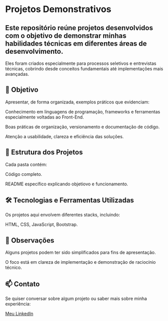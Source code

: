 # Projetos Demonstrativos
## Este repositório reúne projetos desenvolvidos com o objetivo de demonstrar minhas habilidades técnicas em diferentes áreas de desenvolvimento.
Eles foram criados especialmente para processos seletivos e entrevistas técnicas, cobrindo desde conceitos fundamentais até implementações mais avançadas.

## 🎯 Objetivo

Apresentar, de forma organizada, exemplos práticos que evidenciam:

Conhecimento em linguagens de programação, frameworks e ferramentas especialmente voltadas ao Front-End.

Boas práticas de organização, versionamento e documentação de código.

Atenção a usabilidade, clareza e eficiência das soluções.

## 📂 Estrutura dos Projetos

Cada pasta contém:

Código completo.

README específico explicando objetiovo e funcionamento.

## 🛠️ Tecnologias e Ferramentas Utilizadas

Os projetos aqui envolvem diferentes stacks, incluindo:

HTML, 
CSS, 
JavaScript, 
Bootstrap.

## 📌 Observações

Alguns projetos podem ter sido simplificados para fins de apresentação.

O foco está em clareza de implementação e demonstração de raciocínio técnico.

## 📫 Contato

Se quiser conversar sobre algum projeto ou saber mais sobre minha experiência:

[Meu LinkedIn](https://www.linkedin.com/in/gabriele-lt-araujo/)

[Meu E-mail]: sg.louise.ta@gmail.com
